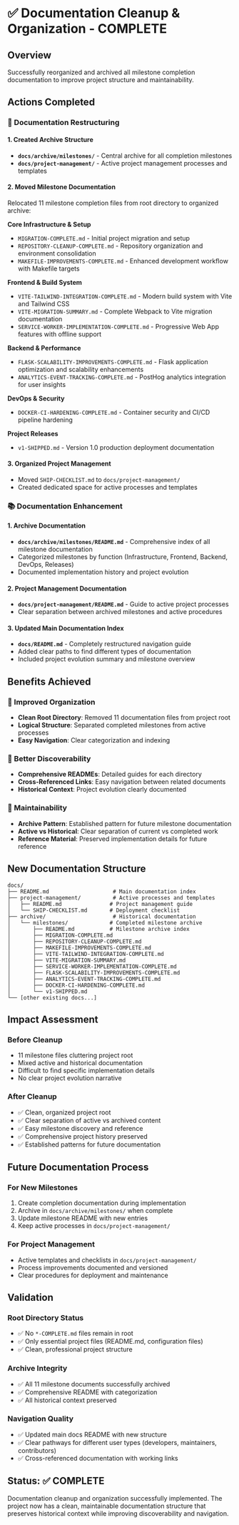 # ✅ Documentation Cleanup & Organization - COMPLETE

## Overview

Successfully reorganized and archived all milestone completion documentation to improve project structure and maintainability.

## Actions Completed

### 📁 Documentation Restructuring

#### 1. Created Archive Structure

- **`docs/archive/milestones/`** - Central archive for all completion milestones
- **`docs/project-management/`** - Active project management processes and templates

#### 2. Moved Milestone Documentation

Relocated 11 milestone completion files from root directory to organized archive:

**Core Infrastructure & Setup**

- `MIGRATION-COMPLETE.md` - Initial project migration and setup
- `REPOSITORY-CLEANUP-COMPLETE.md` - Repository organization and environment consolidation
- `MAKEFILE-IMPROVEMENTS-COMPLETE.md` - Enhanced development workflow with Makefile targets

**Frontend & Build System**

- `VITE-TAILWIND-INTEGRATION-COMPLETE.md` - Modern build system with Vite and Tailwind CSS
- `VITE-MIGRATION-SUMMARY.md` - Complete Webpack to Vite migration documentation
- `SERVICE-WORKER-IMPLEMENTATION-COMPLETE.md` - Progressive Web App features with offline support

**Backend & Performance**

- `FLASK-SCALABILITY-IMPROVEMENTS-COMPLETE.md` - Flask application optimization and scalability enhancements
- `ANALYTICS-EVENT-TRACKING-COMPLETE.md` - PostHog analytics integration for user insights

**DevOps & Security**

- `DOCKER-CI-HARDENING-COMPLETE.md` - Container security and CI/CD pipeline hardening

**Project Releases**

- `v1-SHIPPED.md` - Version 1.0 production deployment documentation

#### 3. Organized Project Management

- Moved `SHIP-CHECKLIST.md` to `docs/project-management/`
- Created dedicated space for active processes and templates

### 📚 Documentation Enhancement

#### 1. Archive Documentation

- **`docs/archive/milestones/README.md`** - Comprehensive index of all milestone documentation
- Categorized milestones by function (Infrastructure, Frontend, Backend, DevOps, Releases)
- Documented implementation history and project evolution

#### 2. Project Management Documentation

- **`docs/project-management/README.md`** - Guide to active project processes
- Clear separation between archived milestones and active procedures

#### 3. Updated Main Documentation Index

- **`docs/README.md`** - Completely restructured navigation guide
- Added clear paths to find different types of documentation
- Included project evolution summary and milestone overview

## Benefits Achieved

### 🎯 Improved Organization

- **Clean Root Directory**: Removed 11 documentation files from project root
- **Logical Structure**: Separated completed milestones from active processes
- **Easy Navigation**: Clear categorization and indexing

### 📖 Better Discoverability

- **Comprehensive READMEs**: Detailed guides for each directory
- **Cross-Referenced Links**: Easy navigation between related documents
- **Historical Context**: Project evolution clearly documented

### 🔧 Maintainability

- **Archive Pattern**: Established pattern for future milestone documentation
- **Active vs Historical**: Clear separation of current vs completed work
- **Reference Material**: Preserved implementation details for future reference

## New Documentation Structure

```
docs/
├── README.md                    # Main documentation index
├── project-management/          # Active processes and templates
│   ├── README.md               # Project management guide
│   └── SHIP-CHECKLIST.md       # Deployment checklist
├── archive/                     # Historical documentation
│   └── milestones/             # Completed milestone archive
│       ├── README.md           # Milestone archive index
│       ├── MIGRATION-COMPLETE.md
│       ├── REPOSITORY-CLEANUP-COMPLETE.md
│       ├── MAKEFILE-IMPROVEMENTS-COMPLETE.md
│       ├── VITE-TAILWIND-INTEGRATION-COMPLETE.md
│       ├── VITE-MIGRATION-SUMMARY.md
│       ├── SERVICE-WORKER-IMPLEMENTATION-COMPLETE.md
│       ├── FLASK-SCALABILITY-IMPROVEMENTS-COMPLETE.md
│       ├── ANALYTICS-EVENT-TRACKING-COMPLETE.md
│       ├── DOCKER-CI-HARDENING-COMPLETE.md
│       └── v1-SHIPPED.md
└── [other existing docs...]
```

## Impact Assessment

### Before Cleanup

- 11 milestone files cluttering project root
- Mixed active and historical documentation
- Difficult to find specific implementation details
- No clear project evolution narrative

### After Cleanup

- ✅ Clean, organized project root
- ✅ Clear separation of active vs archived content
- ✅ Easy milestone discovery and reference
- ✅ Comprehensive project history preserved
- ✅ Established patterns for future documentation

## Future Documentation Process

### For New Milestones

1. Create completion documentation during implementation
2. Archive in `docs/archive/milestones/` when complete
3. Update milestone README with new entries
4. Keep active processes in `docs/project-management/`

### For Project Management

- Active templates and checklists in `docs/project-management/`
- Process improvements documented and versioned
- Clear procedures for deployment and maintenance

## Validation

### Root Directory Status

- ✅ No `*-COMPLETE.md` files remain in root
- ✅ Only essential project files (README.md, configuration files)
- ✅ Clean, professional project structure

### Archive Integrity

- ✅ All 11 milestone documents successfully archived
- ✅ Comprehensive README with categorization
- ✅ All historical context preserved

### Navigation Quality

- ✅ Updated main docs README with new structure
- ✅ Clear pathways for different user types (developers, maintainers, contributors)
- ✅ Cross-referenced documentation with working links

## Status: ✅ COMPLETE

Documentation cleanup and organization successfully implemented. The project now has a clean, maintainable documentation structure that preserves historical context while improving discoverability and navigation.
